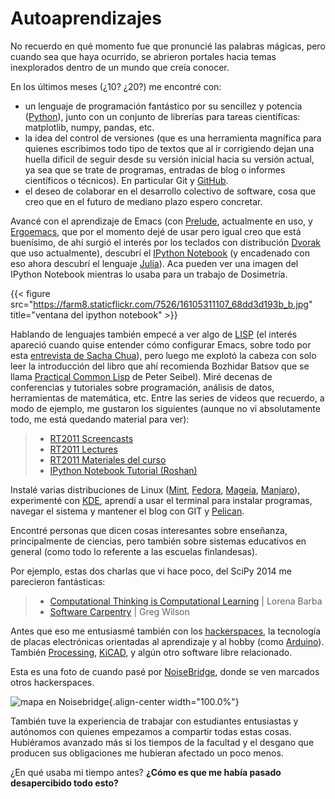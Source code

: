 # Autoaprendizajes


No recuerdo en qué momento fue que pronuncié las palabras mágicas, pero cuando
sea que haya ocurrido, se abrieron portales hacia temas inexplorados dentro de
un mundo que creía conocer.

En los últimos meses (¿10? ¿20?) me encontré con:

-   un lenguaje de programación fantástico por su sencillez y potencia
    ([Python](https://www.python.org/)), junto con un conjunto de
    librerías para tareas científicas: matplotlib, numpy, pandas, etc.
-   la idea del control de versiones (que es una herramienta magnífica
    para quienes escribimos todo tipo de textos que al ir corrigiendo
    dejan una huella dificil de seguir desde su versión inicial hacia su
    versión actual, ya sea que se trate de programas, entradas de blog o
    informes científicos o técnicos). En particular Git y
    [GitHub](https://github.com/).
-   el deseo de colaborar en el desarrollo colectivo de software, cosa
    que creo que en el futuro de mediano plazo espero concretar.

Avancé con el aprendizaje de Emacs (con
[Prelude](http://batsov.com/prelude/), actualmente en uso, y
[Ergoemacs](http://ergoemacs.org/), que por el momento dejé de usar pero
igual creo que está buenísimo, de ahí surgió el interés por los teclados
con distribución [Dvorak](http://es.wikipedia.org/wiki/Teclado_Dvorak)
que uso actualmente), descubrí el [IPython
Notebook](http://ipython.org/) (y encadenado con eso ahora descubrí el
lenguaje [Julia](http://julialang.org/)). Aca pueden ver una imagen del
IPython Notebook mientras lo usaba para un trabajo de Dosimetría.

{{< figure src="https://farm8.staticflickr.com/7526/16105311107_68dd3d193b_b.jpg" title="ventana del ipython notebook" >}}
   
Hablando de lenguajes también empecé a ver algo de
[LISP](http://es.wikipedia.org/wiki/Lisp) (el interés apareció cuando
quise entender cómo configurar Emacs, sobre todo por esta [entrevista de
Sacha Chua](https://www.youtube.com/watch?v=-8DO0_pqLNA)), pero luego me
explotó la cabeza con solo leer la introducción del libro que ahí
recomienda Bozhidar Batsov que se llama [Practical Common
Lisp](http://www.gigamonkeys.com/book/) de Peter Seibel). Miré decenas
de conferencias y tutoriales sobre programación, análisis de datos,
herramientas de matemática, etc. Entre las series de videos que
recuerdo, a modo de ejemplo, me gustaron los siguientes (aunque no vi
absolutamente todo, me está quedando material para ver):

> -   [RT2011
>     Screencasts](https://www.youtube.com/playlist?list=PL7E11B34616530F5E)
> -   [RT2011
>     Lectures](https://www.youtube.com/playlist?list=PL38859FD61FEEF0FE)
> -   [RT2011 Materiales del
>     curso](http://vislab-ccom.unh.edu/~schwehr/Classes/2011/esci895-researchtools/)
> -   [IPython Notebook Tutorial
>     (Roshan)](https://www.youtube.com/playlist?list=PLRJx8WOUx5Xd3_dgw5xRmABUd8MWdsA_C)

Instalé varias distribuciones de Linux
([Mint](http://www.linuxmint.com/),
[Fedora](http://fedoraproject.org/es/),
[Mageia](http://www.mageia.org/es/), [Manjaro](http://manjaro.org/)),
experimenté con [KDE](https://www.kde.org/), aprendí a usar el terminal
para instalar programas, navegar el sistema y mantener el blog con GIT y
[Pelican](https://github.com/getpelican/pelican).

Encontré personas que dicen cosas interesantes sobre enseñanza,
principalmente de ciencias, pero también sobre sistemas educativos en
general (como todo lo referente a las escuelas finlandesas).

Por ejemplo, estas dos charlas que vi hace poco, del SciPy 2014 me
parecieron fantásticas:

> -   [Computational Thinking is Computational
>     Learning](https://www.youtube.com/watch?v=TWxwKDT88GU) \| Lorena
>     Barba
> -   [Software Carpentry](https://www.youtube.com/watch?v=1e26rp6qPbA)
>     \| Greg Wilson

Antes que eso me entusiasmé también con los
[hackerspaces](http://hackerspaces.org/wiki/), la tecnología de placas
electrónicas orientadas al aprendizaje y al hobby (como
[Arduino](http://www.arduino.cc/)). También
[Processing](http://www.processing.org/),
[KiCAD](http://www.kicad-pcb.org), y algún otro software libre
relacionado.

Esta es una foto de cuando pasé por
[NoiseBridge](https://www.noisebridge.net/), donde se ven marcados otros
hackerspaces.

![mapa en Noisebridge](https://farm4.staticflickr.com/3800/11578496543_263dd83110_o.jpg){.align-center
width="100.0%"}

También tuve la experiencia de trabajar con estudiantes entusiastas y
autónomos con quienes empezamos a compartir todas estas cosas.
Hubiéramos avanzado más si los tiempos de la facultad y el desgano que
producen sus obligaciones me hubieran afectado un poco menos.

¿En qué usaba mi tiempo antes? **¿Cómo es que me había pasado
desapercibido todo esto?**

